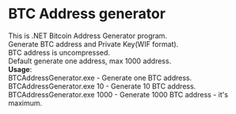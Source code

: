 # BTC Address generator

This is .NET Bitcoin Address Generator program.<br>
Generate BTC address and Private Key(WIF format).<br>
BTC address is uncompressed.<br>
Default generate one address, max 1000 address.<br>
**Usage**:<br>
BTCAddressGenerator.exe - Generate one BTC address.<br>
BTCAddressGenerator.exe 10 - Generate 10 BTC address.<br>
BTCAddressGenerator.exe 1000 - Generate 1000 BTC address - it's maximum.<br>
